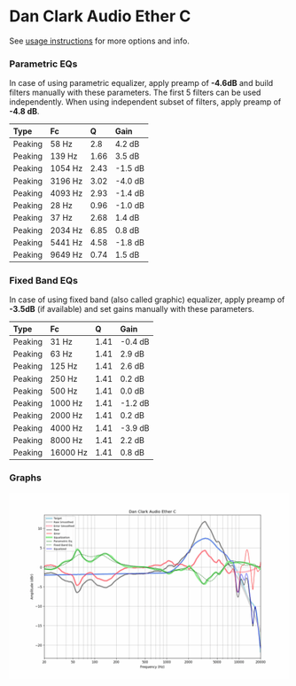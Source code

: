 # Dan Clark Audio Ether C
See [usage instructions](https://github.com/jaakkopasanen/AutoEq#usage) for more options and info.

### Parametric EQs
In case of using parametric equalizer, apply preamp of **-4.6dB** and build filters manually
with these parameters. The first 5 filters can be used independently.
When using independent subset of filters, apply preamp of **-4.8 dB**.

| Type    | Fc      |    Q | Gain    |
|:--------|:--------|:-----|:--------|
| Peaking | 58 Hz   | 2.8  | 4.2 dB  |
| Peaking | 139 Hz  | 1.66 | 3.5 dB  |
| Peaking | 1054 Hz | 2.43 | -1.5 dB |
| Peaking | 3196 Hz | 3.02 | -4.0 dB |
| Peaking | 4093 Hz | 2.93 | -1.4 dB |
| Peaking | 28 Hz   | 0.96 | -1.0 dB |
| Peaking | 37 Hz   | 2.68 | 1.4 dB  |
| Peaking | 2034 Hz | 6.85 | 0.8 dB  |
| Peaking | 5441 Hz | 4.58 | -1.8 dB |
| Peaking | 9649 Hz | 0.74 | 1.5 dB  |

### Fixed Band EQs
In case of using fixed band (also called graphic) equalizer, apply preamp of **-3.5dB**
(if available) and set gains manually with these parameters.

| Type    | Fc       |    Q | Gain    |
|:--------|:---------|:-----|:--------|
| Peaking | 31 Hz    | 1.41 | -0.4 dB |
| Peaking | 63 Hz    | 1.41 | 2.9 dB  |
| Peaking | 125 Hz   | 1.41 | 2.6 dB  |
| Peaking | 250 Hz   | 1.41 | 0.2 dB  |
| Peaking | 500 Hz   | 1.41 | 0.0 dB  |
| Peaking | 1000 Hz  | 1.41 | -1.2 dB |
| Peaking | 2000 Hz  | 1.41 | 0.2 dB  |
| Peaking | 4000 Hz  | 1.41 | -3.9 dB |
| Peaking | 8000 Hz  | 1.41 | 2.2 dB  |
| Peaking | 16000 Hz | 1.41 | 0.8 dB  |

### Graphs
![](./Dan%20Clark%20Audio%20Ether%20C.png)